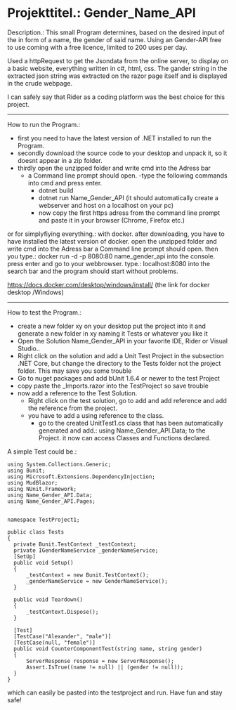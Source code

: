 # Projekttitel.: Gender_Name_API
Description.: This small Program determines, based on the desired input of the in form of a name, the gender of said name. Using an Gender-API free to use coming with a free licence, limited to 200 uses per day.

Used a httpRequest to get the Jsondata from the online server, to display on a basic website, everything written in c#, html, css. The gander string in the extracted json string was extracted on the razor page itself and is displayed in the crude webpage.

I can safely say that Rider as a coding platform was the best choice for this project.

----------------------------

How to run the Program.:
  - first you need to have the latest version of .NET installed to run the Program. 
  - secondly download the source code to your desktop and unpack it, so it doesnt appear in a zip folder. 
  - thirdly open the unzipped folder and write cmd into the Adress bar
    - a Command line prompt should open. 
      -type the following commands into cmd and press enter. 
        - dotnet build
        - dotnet run Name_Gender_API
          (it should automatically create a webserver and host on a localhost on your pc)
        - now copy the first https adress from the command line prompt and paste it in your browser (Chrome, Firefox etc.)
  
or for simplyfiying everything.: with docker.
  after downloading, you have to have installed the latest version of docker. 
  open the unzipped folder and write cmd into the Adress bar a Command line prompt should open. 
  then you type.: docker run -d -p 8080:80 name_gender_api
  into the console. press enter and go to your webbrowser. type.: localhost:8080 
  into the search bar and the program should start without problems. 
  
  https://docs.docker.com/desktop/windows/install/
  (the link for docker desktop /Windows)
  
----------------------------
  
 How to test the Program.:
  - create a new folder xy on your desktop put the project into it and generate a new folder in xy naming it Tests or whatever you like it
  - Open the Solution Name_Gender_API in your favorite IDE, Rider or Visual Studio..
  - Right click on the solution and add a Unit Test Project in the subsection .NET Core, but change the directory to the Tests folder not the project folder. This may save you some trouble
  - Go to nuget packages and add bUnit 1.6.4 or newer to the test Project
  - copy paste the _Imports.razor into the TestProject so save trouble 
  - now add a reference to the Test Solution.
    - Right click on the test solution, go to add and add reference and add the reference from the project. 
    - you have to add a using reference to the class.
      - go to the created UnitTest1.cs class that has been automatically generated and add.: using Name_Gender_API.Data; 
        to the Project. it now can access Classes and Functions declared.

  A simple Test could be.:
  
  ```
  using System.Collections.Generic;
  using Bunit;
  using Microsoft.Extensions.DependencyInjection;
  using MudBlazor;
  using NUnit.Framework;
  using Name_Gender_API.Data;
  using Name_Gender_API.Pages;


  namespace TestProject1;

  public class Tests 
  {
    private Bunit.TestContext _testContext;
    private IGenderNameService _genderNameService;
    [SetUp]
    public void Setup()
    {
        _testContext = new Bunit.TestContext();
        _genderNameService = new GenderNameService();
    }

    public void Teardown()
    {
        _testContext.Dispose();
    }

    [Test]
    [TestCase("Alexander", "male")]
    [TestCase(null, "female")]
    public void CounterComponentTest(string name, string gender)
    {
        ServerResponse response = new ServerResponse();
        Assert.IsTrue((name != null) || (gender != null));
    }
  }
  ```
  
  which can easily be pasted into the testproject and run.
  Have fun and stay safe!
  
  
